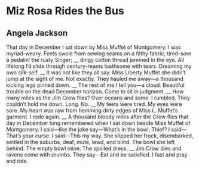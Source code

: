 # Miz Rosa Rides the Bus
## Angela Jackson
That day in December I sat down
by Miss Muffet of Montgomery.
I was myriad-weary. Feets swole
from sewing seams on a filthy fabric;
tired-sore a pedalin’ the rusty Singer;
 __
dingy cotton thread jammed in the eye.
All lifelong I’d slide through century-reams
loathsome with tears. Dreaming my own
silk-self.
 __
It was not like they all say. Miss Liberty Muffet
she didn’t
jump at the sight of me.
Not exactly.
They hauled me
away—a thousand kicking legs pinned down.
 __
The rest of me I tell you—a cloud.
Beautiful trouble on the dead December
horizon. Come to sit in judgment.
 __
How many miles as the Jim Crow flies?
Over oceans and some. I rumbled.
They couldn’t hold me down. Long.
No.
 __
My feets were tired. My eyes were
sore. My heart was raw from hemming
dirty edges of Miss L. Muffet’s garment.
I rode again.
 __
A thousand bloody miles after the Crow flies
that day in December long remembered when I sat down
beside Miss Muffet of Montgomery.
I said—like the joke say—What’s in the bowl, Thief?
I said—That’s your curse.
I said—This my way.
She slipped her frock, disembarked,
settled in the suburbs, deaf, mute, lewd, and blind.
The bowl she left behind. The empty bowl mine.
The spoiled dress.
 __
Jim Crow dies and ravens come with crumbs.
They say—Eat and be satisfied.
I fast and pray and ride.